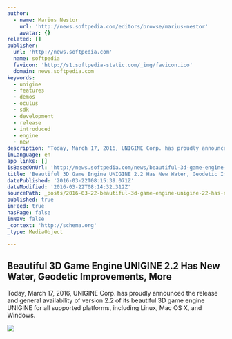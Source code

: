 ```yaml
---
author:
  - name: Marius Nestor
    url: 'http://news.softpedia.com/editors/browse/marius-nestor'
    avatar: {}
related: []
publisher:
  url: 'http://news.softpedia.com'
  name: softpedia
  favicon: 'http://s1.softpedia-static.com/_img/favicon.ico'
  domain: news.softpedia.com
keywords:
  - unigine
  - features
  - demos
  - oculus
  - sdk
  - development
  - release
  - introduced
  - engine
  - new
description: 'Today, March 17, 2016, UNIGINE Corp. has proudly announced the release and general availability of version 2.2 of its beautiful 3D game engine UNIGINE for all supported platforms, including Linux, Mac OS X, and Windows.'
inLanguage: en
app_links: []
isBasedOnUrl: 'http://news.softpedia.com/news/beautiful-3d-game-engine-unigine-2-2-has-new-water-geodetic-improvements-more-501876.shtml'
title: 'Beautiful 3D Game Engine UNIGINE 2.2 Has New Water, Geodetic Improvements, More'
datePublished: '2016-03-22T08:15:39.071Z'
dateModified: '2016-03-22T08:14:32.312Z'
sourcePath: _posts/2016-03-22-beautiful-3d-game-engine-unigine-22-has-new-water-geodetic.md
published: true
inFeed: true
hasPage: false
inNav: false
_context: 'http://schema.org'
_type: MediaObject

---
```

<article style=""><h1>Beautiful 3D Game Engine UNIGINE 2.2 Has New Water, Geodetic Improvements, More</h1><p>Today, March 17, 2016, UNIGINE Corp. has proudly announced the release and general availability of version 2.2 of its beautiful 3D game engine UNIGINE for all supported platforms, including Linux, Mac OS X, and Windows.</p><img src="http://i1-news.softpedia-static.com/images/news2/beautiful-3d-game-engine-unigine-2-2-has-new-water-geodetic-improvements-more-501876-3.jpg" /></article>
